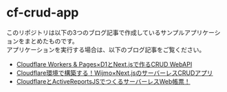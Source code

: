# cf-crud-app

このリポジトリは以下の3つのブログ記事で作成しているサンプルアプリケーションをまとめたものです。  
アプリケーションを実行する場合は、以下のブログ記事をご覧ください。

- [Cloudflare Workers & Pages×D1とNext.jsで作るCRUD WebAPI](https://devlog.mescius.jp/cloudflare-developer-platform/)
- [Cloudflare環境で構築する！Wijmo×Next.jsのサーバーレスCRUDアプリ](https://devlog.mescius.jp/cloudflare-wijmo-create-crud-app/)
- [CloudflareとActiveReportsJSでつくるサーバーレスWeb帳票！](https://devlog.mescius.jp/cloudflare-activereportsjs-serverless-reports/)

